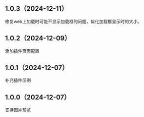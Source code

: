 ## 1.0.3（2024-12-11）
修复web上加载时可能不显示加载框的问题，优化加载框显示时的大小。
## 1.0.2（2024-12-09）
添加插件页面配置
## 1.0.1（2024-12-07）
补充插件示例
## 1.0.0（2024-12-07）
支持图片预览
